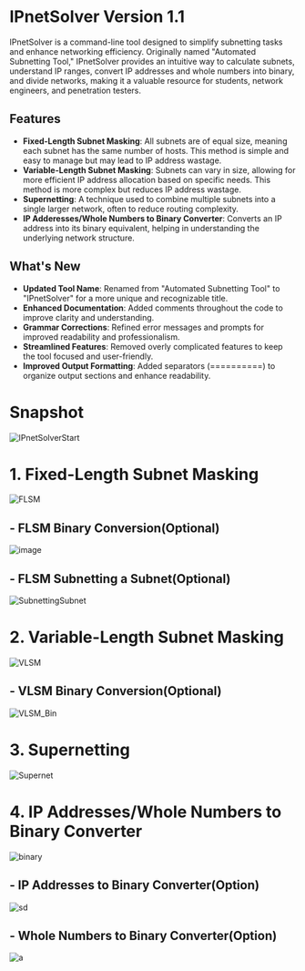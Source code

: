 # IPnetSolver Version 1.1
IPnetSolver is a command-line tool designed to simplify subnetting tasks and enhance networking efficiency. Originally named "Automated Subnetting Tool," IPnetSolver provides an intuitive way to calculate subnets, understand IP ranges, convert IP addresses and whole numbers into binary, and divide networks, making it a valuable resource for students, network engineers, and penetration testers.

## Features
- **Fixed-Length Subnet Masking**: All subnets are of equal size, meaning each subnet has the same number of hosts. This method is simple and easy to manage but may lead to IP address wastage.
- **Variable-Length Subnet Masking**: Subnets can vary in size, allowing for more efficient IP address allocation based on specific needs. This method is more complex but reduces IP address wastage.
- **Supernetting**: A technique used to combine multiple subnets into a single larger network, often to reduce routing complexity.
- **IP Adderesses/Whole Numbers to Binary Converter**:  Converts an IP address into its binary equivalent, helping in understanding the underlying network structure.

## What's New
- **Updated Tool Name**: Renamed from "Automated Subnetting Tool" to "IPnetSolver" for a more unique and recognizable title.
- **Enhanced Documentation**: Added comments throughout the code to improve clarity and understanding.
- **Grammar Corrections**: Refined error messages and prompts for improved readability and professionalism.
- **Streamlined Features**: Removed overly complicated features to keep the tool focused and user-friendly.
- **Improved Output Formatting**: Added separators (==========) to organize output sections and enhance readability.

# Snapshot
![IPnetSolverStart](https://github.com/user-attachments/assets/cb00b037-0194-45bd-9ac0-3093725b1178)

# 1. Fixed-Length Subnet Masking
![FLSM](https://github.com/user-attachments/assets/93965e01-52a2-4a21-9da2-cc3f8e40e885)

## - FLSM Binary Conversion(Optional)
![image](https://github.com/user-attachments/assets/281a566f-cf75-4fa6-8525-abb6ae099fff)

## - FLSM Subnetting a Subnet(Optional)
![SubnettingSubnet](https://github.com/user-attachments/assets/f613d98d-6ac6-4a3b-bb09-8ec0714d5898)

# 2. Variable-Length Subnet Masking
![VLSM](https://github.com/user-attachments/assets/d387a71d-a24e-4ebc-bf9c-c9c6c4d79e2c)

## - VLSM Binary Conversion(Optional)
![VLSM_Bin](https://github.com/user-attachments/assets/fd0a5dd4-3e28-455c-af7e-36f62cba3fd2)

# 3. Supernetting
![Supernet](https://github.com/user-attachments/assets/35a0b3d9-0ef5-42c9-89c5-43168c7b0d05)

# 4. IP Addresses/Whole Numbers to Binary Converter
![binary](https://github.com/user-attachments/assets/ea6410e9-ec36-4c79-b379-941191152cf7)

## - IP Addresses to Binary Converter(Option)
![sd](https://github.com/user-attachments/assets/657f40e9-32c4-4b34-bc61-7017795ec679)

## - Whole Numbers to Binary Converter(Option)
![a](https://github.com/user-attachments/assets/45339906-2be3-4725-9aa4-fc7180184ba1)












